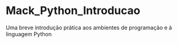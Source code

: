 # Mack_Python_Introducao
Uma breve introdução prática aos ambientes de programação e à linguagem Python
